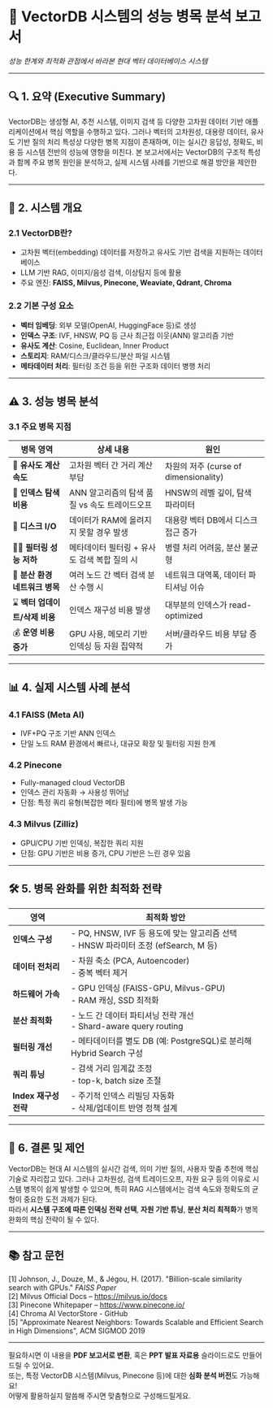 # 📄 VectorDB 시스템의 성능 병목 분석 보고서  
*성능 한계와 최적화 관점에서 바라본 현대 벡터 데이터베이스 시스템*

---

## 🔍 1. 요약 (Executive Summary)

VectorDB는 생성형 AI, 추천 시스템, 이미지 검색 등 다양한 고차원 데이터 기반 애플리케이션에서 핵심 역할을 수행하고 있다. 그러나 벡터의 고차원성, 대용량 데이터, 유사도 기반 질의 처리 특성상 다양한 병목 지점이 존재하며, 이는 실시간 응답성, 정확도, 비용 등 시스템 전반의 성능에 영향을 미친다. 본 보고서에서는 VectorDB의 구조적 특성과 함께 주요 병목 원인을 분석하고, 실제 시스템 사례를 기반으로 해결 방안을 제안한다.

---

## 🧱 2. 시스템 개요

### 2.1 VectorDB란?
- 고차원 벡터(embedding) 데이터를 저장하고 유사도 기반 검색을 지원하는 데이터베이스
- LLM 기반 RAG, 이미지/음성 검색, 이상탐지 등에 활용
- 주요 엔진: **FAISS, Milvus, Pinecone, Weaviate, Qdrant, Chroma**

### 2.2 기본 구성 요소
- **벡터 임베딩**: 외부 모델(OpenAI, HuggingFace 등)로 생성
- **인덱스 구조**: IVF, HNSW, PQ 등 근사 최근접 이웃(ANN) 알고리즘 기반
- **유사도 계산**: Cosine, Euclidean, Inner Product
- **스토리지**: RAM/디스크/클라우드/분산 파일 시스템
- **메타데이터 처리**: 필터링 조건 등을 위한 구조화 데이터 병행 처리

---

## ⚠️ 3. 성능 병목 분석

### 3.1 주요 병목 지점

| 병목 영역 | 상세 내용 | 원인 |
|-----------|-----------|------|
| 🔁 **유사도 계산 속도** | 고차원 벡터 간 거리 계산 부담 | 차원의 저주 (curse of dimensionality) |
| 🧠 **인덱스 탐색 비용** | ANN 알고리즘의 탐색 품질 vs 속도 트레이드오프 | HNSW의 레벨 깊이, 탐색 파라미터 |
| 💽 **디스크 I/O** | 데이터가 RAM에 올려지지 못할 경우 발생 | 대용량 벡터 DB에서 디스크 접근 증가 |
| 🕵️‍♀️ **필터링 성능 저하** | 메타데이터 필터링 + 유사도 검색 복합 질의 시 | 병렬 처리 어려움, 분산 불균형 |
| 🔌 **분산 환경 네트워크 병목** | 여러 노드 간 벡터 검색 분산 수행 시 | 네트워크 대역폭, 데이터 파티셔닝 이슈 |
| ⌛ **벡터 업데이트/삭제 비용** | 인덱스 재구성 비용 발생 | 대부분의 인덱스가 read-optimized |
| 💰 **운영 비용 증가** | GPU 사용, 메모리 기반 인덱싱 등 자원 집약적 | 서버/클라우드 비용 부담 증가 |

---

## 📊 4. 실제 시스템 사례 분석

### 4.1 FAISS (Meta AI)
- IVF+PQ 구조 기반 ANN 인덱스
- 단일 노드 RAM 환경에서 빠르나, 대규모 확장 및 필터링 지원 한계

### 4.2 Pinecone
- Fully-managed cloud VectorDB
- 인덱스 관리 자동화 → 사용성 뛰어남  
- 단점: 특정 쿼리 유형(복잡한 메타 필터)에 병목 발생 가능

### 4.3 Milvus (Zilliz)
- GPU/CPU 기반 인덱싱, 복잡한 쿼리 지원
- 단점: GPU 기반은 비용 증가, CPU 기반은 느린 경우 있음

---

## 🛠 5. 병목 완화를 위한 최적화 전략

| 영역 | 최적화 방안 |
|------|-------------|
| **인덱스 구성** | - PQ, HNSW, IVF 등 용도에 맞는 알고리즘 선택<br>- HNSW 파라미터 조정 (efSearch, M 등) |
| **데이터 전처리** | - 차원 축소 (PCA, Autoencoder)<br>- 중복 벡터 제거 |
| **하드웨어 가속** | - GPU 인덱싱 (FAISS-GPU, Milvus-GPU)<br>- RAM 캐싱, SSD 최적화 |
| **분산 최적화** | - 노드 간 데이터 파티셔닝 전략 개선<br>- Shard-aware query routing |
| **필터링 개선** | - 메타데이터를 별도 DB (예: PostgreSQL)로 분리해 Hybrid Search 구성 |
| **쿼리 튜닝** | - 검색 거리 임계값 조정<br>- top-k, batch size 조절 |
| **Index 재구성 전략** | - 주기적 인덱스 리빌딩 자동화<br>- 삭제/업데이트 반영 정책 설계 |

---

## 🧠 6. 결론 및 제언

VectorDB는 현대 AI 시스템의 실시간 검색, 의미 기반 질의, 사용자 맞춤 추천에 핵심 기술로 자리잡고 있다. 그러나 고차원성, 검색 트레이드오프, 자원 요구 등의 이유로 시스템 병목이 쉽게 발생할 수 있으며, 특히 RAG 시스템에서는 검색 속도와 정확도의 균형이 중요한 도전 과제가 된다.  
따라서 **시스템 구조에 따른 인덱싱 전략 선택**, **자원 기반 튜닝**, **분산 처리 최적화**가 병목 완화의 핵심 전략이 될 수 있다.

---

## 📚 참고 문헌

[1] Johnson, J., Douze, M., & Jégou, H. (2017). "Billion-scale similarity search with GPUs." *FAISS Paper*  
[2] Milvus Official Docs – https://milvus.io/docs  
[3] Pinecone Whitepaper – https://www.pinecone.io/  
[4] Chroma AI VectorStore - GitHub  
[5] "Approximate Nearest Neighbors: Towards Scalable and Efficient Search in High Dimensions", ACM SIGMOD 2019

---

필요하시면 이 내용을 **PDF 보고서로 변환**, 혹은 **PPT 발표 자료용** 슬라이드로도 만들어 드릴 수 있어요.  
또는, 특정 VectorDB 시스템(Milvus, Pinecone 등)에 대한 **심화 분석 버전**도 가능해요!  
어떻게 활용하실지 말씀해 주시면 맞춤형으로 구성해드릴게요.
